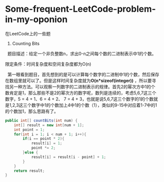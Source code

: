 # Some-frequent-LeetCode-problem-in-my-oponion
在LeetCode上的一些题

1. Counting Bits

   题目描述：给定一个非负整数n，求出0-n之间每个数的二进制表示中1的个数。

   限定条件：时间复杂度和空间复杂度都为O(n)

   第一眼看到题目，首先想到的是可以计算每个数字的二进制中1的个数，然后保存在数组里就可以了。但是这样时间复杂度就为**O(n\*sizeof(integer))** ，所以要寻找另一种方法。可以观察一列数字的二进制表示的规律。首先2的幂次方中1的个数肯定是1，那么那些不是2的幂次方的数字呢，数列是连续的，考虑5,6,7这三个数字，5 = 4 + 1、6 = 4 + 2、 7 = 4 + 3，也就是说5,6,7这三个数字的1的个数就是1,2,3这三个数字中1的个数加上4中1的个数（1），类似的9-15中对应着1-7中的1的个数加1，那么思路有了。

   ```java
   public int[] countBits(int num) {    
       int[] result = new int[num + 1];
       int point = 1;
       for(int i = 1; i < num + 1; i++){
           if(i == point * 2){
               result[i] = 1;
               point *= 2;
           }else {
               result[i] = result[i - point] + 1;
           }
       }
       return result;
   }
   ```
   
